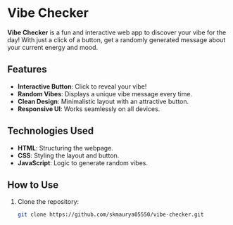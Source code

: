 # Vibe Checker  

**Vibe Checker** is a fun and interactive web app to discover your vibe for the day! With just a click of a button, get a randomly generated message about your current energy and mood.  

## Features  

- **Interactive Button**: Click to reveal your vibe!  
- **Random Vibes**: Displays a unique vibe message every time.  
- **Clean Design**: Minimalistic layout with an attractive button.  
- **Responsive UI**: Works seamlessly on all devices.  

## Technologies Used  

- **HTML**: Structuring the webpage.  
- **CSS**: Styling the layout and button.  
- **JavaScript**: Logic to generate random vibes.  

## How to Use  

1. Clone the repository:  
   ```bash
   git clone https://github.com/skmaurya05550/vibe-checker.git
